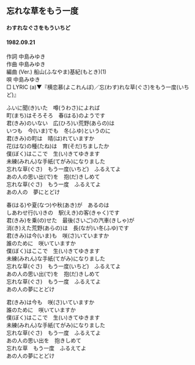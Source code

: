 ##  忘れな草をもう一度
####  わすれなぐさをもういちど
####  1982.09.21

作詞       中島みゆき  
作曲       中島みゆき  
編曲 (Ver.)   船山(ふなやま)基紀(もとき)(1)  
唄       中島みゆき  
□ LYRIC (a)▼『横恋慕(よこれんぼ)／忘(わす)れな草(ぐさ)をもう一度(いちど)』  　



ふいに聞(き)いた　噂(うわさ)によれば  
町(まち)はそろそろ　春(はる)のようです  
君(きみ)のいない　広(ひろ)い荒野(あらの)は  
いつも　今(いま)でも　冬(ふゆ)というのに  
君(きみ)の町は　晴(は)れていますか  
花(はな)の種(たね)は　育(そだ)ちましたか  
僕(ぼく)はここで　生(い)きてゆきます  
未練(みれん)な手紙(てがみ)になりました  
忘れな草(ぐさ)　もう一度(いちど)　ふるえてよ  
あの人の思い出(で)を　抱(だ)きしめて  
忘れな草(ぐさ)　もう一度　ふるえてよ  
あの人の　夢にとどけ  
  
春(はる)や夏(なつ)や秋(あき)が　あるのは  
しあわせ行(い)きの　駅(えき)の客(きゃく)です  
君(きみ)を乗(の)せた　最後(さいご)の汽車(きしゃ)が  
消(き)えた荒野(あらの)は　長(なが)い冬(ふゆ)です  
君(きみ)は今(いま)も　咲(さ)いていますか  
誰のために　咲いていますか  
僕(ぼく)はここで　生(い)きてゆきます  
未練(みれん)な手紙(てがみ)になりました  
忘れな草(ぐさ)　もう一度(いちど)　ふるえてよ  
あの人の思い出(で)を　抱(だ)きしめて  
忘れな草(ぐさ)　もう一度　ふるえてよ  
あの人の夢にとどけ  
  
君(きみ)は今も　咲(さ)いていますか  
誰のために　咲いていますか  
僕(ぼく)はここで　生(い)きてゆきます  
未練(みれん)な手紙(てがみ)になりました  
忘れな草(ぐさ)　もう一度　ふるえてよ  
あの人の思い出を　抱きしめて  
忘れな草　もう一度　ふるえてよ  
あの人の夢にとどけ  